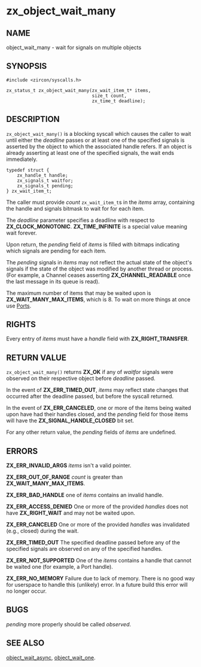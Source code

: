 # zx_object_wait_many

## NAME

<!-- Updated by update-docs-from-abigen, do not edit. -->

object_wait_many - wait for signals on multiple objects

## SYNOPSIS

<!-- Updated by update-docs-from-abigen, do not edit. -->

```
#include <zircon/syscalls.h>

zx_status_t zx_object_wait_many(zx_wait_item_t* items,
                                size_t count,
                                zx_time_t deadline);
```

## DESCRIPTION

`zx_object_wait_many()` is a blocking syscall which causes the caller to
wait until either the *deadline* passes or at least one of the specified
signals is asserted by the object to which the associated handle refers.
If an object is already asserting at least one of the specified signals,
the wait ends immediately.

```
typedef struct {
    zx_handle_t handle;
    zx_signals_t waitfor;
    zx_signals_t pending;
} zx_wait_item_t;
```

The caller must provide *count* `zx_wait_item_t`s in the *items* array,
containing the handle and signals bitmask to wait for for each item.

The *deadline* parameter specifies a deadline with respect to
**ZX_CLOCK_MONOTONIC**.  **ZX_TIME_INFINITE** is a special value meaning wait
forever.

Upon return, the *pending* field of *items* is filled with bitmaps indicating
which signals are pending for each item.

The *pending* signals in *items* may not reflect the actual state of the object's
signals if the state of the object was modified by another thread or
process.  (For example, a Channel ceases asserting **ZX_CHANNEL_READABLE**
once the last message in its queue is read).

The maximum number of items that may be waited upon is **ZX_WAIT_MANY_MAX_ITEMS**,
which is 8.  To wait on more things at once use [Ports](../objects/port.md).

## RIGHTS

<!-- Updated by update-docs-from-abigen, do not edit. -->

Every entry of *items* must have a *handle* field with **ZX_RIGHT_TRANSFER**.

## RETURN VALUE

`zx_object_wait_many()` returns **ZX_OK** if any of *waitfor* signals were
observed on their respective object before *deadline* passed.

In the event of **ZX_ERR_TIMED_OUT**, *items* may reflect state changes
that occurred after the deadline passed, but before the syscall returned.

In the event of **ZX_ERR_CANCELED**, one or more of the items being waited
upon have had their handles closed, and the *pending* field for those items
will have the **ZX_SIGNAL_HANDLE_CLOSED** bit set.

For any other return value, the *pending* fields of *items* are undefined.

## ERRORS

**ZX_ERR_INVALID_ARGS**  *items* isn't a valid pointer.

**ZX_ERR_OUT_OF_RANGE**  *count* is greater than **ZX_WAIT_MANY_MAX_ITEMS**.

**ZX_ERR_BAD_HANDLE**  one of *items* contains an invalid handle.

**ZX_ERR_ACCESS_DENIED**  One or more of the provided *handles* does not
have **ZX_RIGHT_WAIT** and may not be waited upon.

**ZX_ERR_CANCELED**  One or more of the provided *handles* was invalidated
(e.g., closed) during the wait.

**ZX_ERR_TIMED_OUT**  The specified deadline passed before any of the specified signals are
observed on any of the specified handles.

**ZX_ERR_NOT_SUPPORTED**  One of the *items* contains a handle that cannot
be waited one (for example, a Port handle).

**ZX_ERR_NO_MEMORY**  Failure due to lack of memory.
There is no good way for userspace to handle this (unlikely) error.
In a future build this error will no longer occur.

## BUGS

*pending* more properly should be called *observed*.

## SEE ALSO

[object_wait_async](object_wait_async.md),
[object_wait_one](object_wait_one.md).
